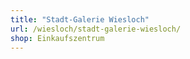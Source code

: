 ```yaml
---
title: "Stadt-Galerie Wiesloch"
url: /wiesloch/stadt-galerie-wiesloch/
shop: Einkaufszentrum
---
```

